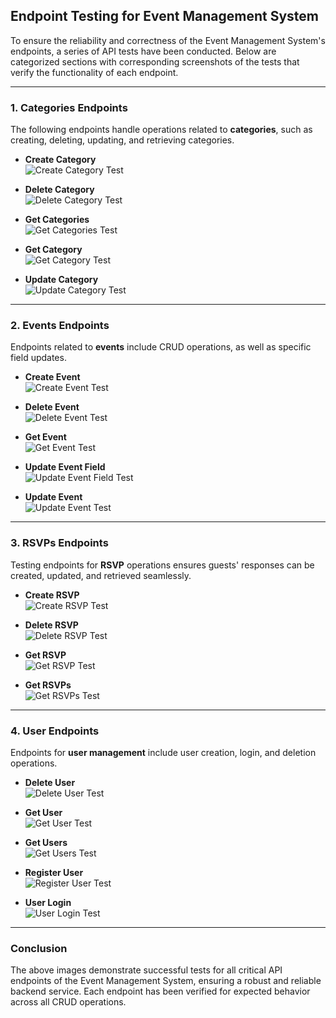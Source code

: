 ## Endpoint Testing for Event Management System

To ensure the reliability and correctness of the Event Management System's endpoints, a series of API tests have been conducted. Below are categorized sections with corresponding screenshots of the tests that verify the functionality of each endpoint.

---

### 1. **Categories Endpoints**

The following endpoints handle operations related to **categories**, such as creating, deleting, updating, and retrieving categories.

- **Create Category**  
  ![Create Category Test](Public/assets/endpoint-test/categories/Create-category.png)

- **Delete Category**  
  ![Delete Category Test](Public/assets/endpoint-test/categories/delete-category.png)

- **Get Categories**  
  ![Get Categories Test](Public/assets/endpoint-test/categories/get-categories.png)

- **Get Category**  
  ![Get Category Test](Public/assets/endpoint-test/categories/get-category.png)

- **Update Category**  
  ![Update Category Test](Public/assets/endpoint-test/categories/update-category.png)

---

### 2. **Events Endpoints**

Endpoints related to **events** include CRUD operations, as well as specific field updates.

- **Create Event**  
  ![Create Event Test](Public/assets/endpoint-test/events/create-event.png)

- **Delete Event**  
  ![Delete Event Test](Public/assets/endpoint-test/events/delete-event.png)

- **Get Event**  
  ![Get Event Test](Public/assets/endpoint-test/events/get-event.png)

- **Update Event Field**  
  ![Update Event Field Test](Public/assets/endpoint-test/events/update-event-field.png)

- **Update Event**  
  ![Update Event Test](Public/assets/endpoint-test/events/update-event.png)

---

### 3. **RSVPs Endpoints**

Testing endpoints for **RSVP** operations ensures guests' responses can be created, updated, and retrieved seamlessly.

- **Create RSVP**  
  ![Create RSVP Test](Public/assets/endpoint-test/rsvps/create-rsvp.png)

- **Delete RSVP**  
  ![Delete RSVP Test](Public/assets/endpoint-test/rsvps/delete-rsvp.png)

- **Get RSVP**  
  ![Get RSVP Test](Public/assets/endpoint-test/rsvps/get-rsvp.png)

- **Get RSVPs**  
  ![Get RSVPs Test](Public/assets/endpoint-test/rsvps/get-rsvps.png)

---

### 4. **User Endpoints**

Endpoints for **user management** include user creation, login, and deletion operations.

- **Delete User**  
  ![Delete User Test](Public/assets/endpoint-test/user/delete-user.png)

- **Get User**  
  ![Get User Test](Public/assets/endpoint-test/user/get-user.png)

- **Get Users**  
  ![Get Users Test](Public/assets/endpoint-test/user/get-users.png)

- **Register User**  
  ![Register User Test](Public/assets/endpoint-test/user/register-user.png)

- **User Login**  
  ![User Login Test](Public/assets/endpoint-test/user/user-login.png)

---

### Conclusion

The above images demonstrate successful tests for all critical API endpoints of the Event Management System, ensuring a robust and reliable backend service. Each endpoint has been verified for expected behavior across all CRUD operations.
